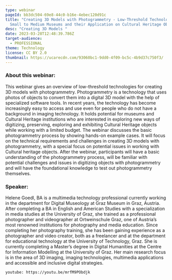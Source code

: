 ```yaml
---
type: webinar
pageId: bb3dc504-69e8-44c0-b16e-4ebec120d91c
title: "Creating 3D Models with Photogrammetry - Low-Threshold Technologies for
  Small to Medium Museums and their Application on Cultural Heritage Objects "
desc: "Creating 3D Models "
date: 2023-03-28T12:48:39.786Z
target-audience:
  - PROFESSIONAL
theme: Technology
license: CC BY 2.0
thumbnail: https://ucarecdn.com/93060bc1-9dd0-4f09-bc5c-4b9d37c750f3/
---
```

### About this webinar:

This webinar gives an overview of low-threshold technologies for creating 3D models with photogrammetry. Photogrammetry is a technology that uses photos of objects to convert them into a digital 3D model with the help of specialized software tools. In recent years, the technology has become increasingly easy to access and use even for people who do not have a background in imaging technology. It holds potential for museums and Cultural Heritage institutions who are interested in exploring new ways of digitizing, preserving, exploring and exhibiting Cultural Heritage objects while working with a limited budget. The webinar discusses the basic photogrammetry process by showing hands-on example cases. It will focus on the technical requirements and challenges in creating 3D models with photogrammetry, with a special focus on potential issues in working with Cultural heritage objects. After the webinar, participants will have a basic understanding of the photogrammetry process, will be familiar with potential challenges and issues in digitizing objects with photogrammetry and will have the foundational knowledge to test out photogrammetry themselves.

### Speaker:

Helene Goedl, BA is a multimedia technology professional currently working in the department for Digital Museology at Graz Museum in Graz, Austria. After completing a BA in English and American Studies with a specialization in media studies at the University of Graz, she trained as a professional photographer and videographer at Ortweinschule Graz, one of Austria’s most renowned institutions for photography and media education. Since completing her photography training, she has been gaining experience as a photographer and video creator, both as a freelancer and at the department for educational technology at the University of Technology, Graz. She is currently completing a Master’s degree in Digital Humanities at the Centre for Information Modelling at the University of Graz. Her main research focus is in the area of 3D imaging, imaging technologies, multimedia applications and accessible and inclusive digital strategies.

`youtube: https://youtu.be/mrfM9PObdjk`